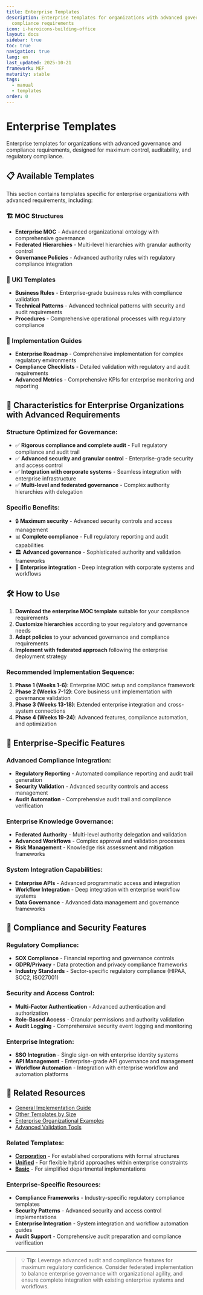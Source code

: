 ```yaml
---
title: Enterprise Templates
description: Enterprise templates for organizations with advanced governance and
  compliance requirements
icon: i-heroicons-building-office
layout: docs
sidebar: true
toc: true
navigation: true
lang: en
last_updated: 2025-10-21
framework: MEF
maturity: stable
tags:
  - manual
  - templates
order: 0
---
```

# Enterprise Templates

Enterprise templates for organizations with advanced governance and compliance requirements, designed for maximum control, auditability, and regulatory compliance.

## 📋 Available Templates

This section contains templates specific for enterprise organizations with advanced requirements, including:

### 🏗️ MOC Structures
- **Enterprise MOC** - Advanced organizational ontology with comprehensive governance
- **Federated Hierarchies** - Multi-level hierarchies with granular authority control
- **Governance Policies** - Advanced authority rules with regulatory compliance integration

### 📝 UKI Templates
- **Business Rules** - Enterprise-grade business rules with compliance validation
- **Technical Patterns** - Advanced technical patterns with security and audit requirements  
- **Procedures** - Comprehensive operational processes with regulatory compliance

### 🚀 Implementation Guides
- **Enterprise Roadmap** - Comprehensive implementation for complex regulatory environments
- **Compliance Checklists** - Detailed validation with regulatory and audit requirements
- **Advanced Metrics** - Comprehensive KPIs for enterprise monitoring and reporting

## 🎯 Characteristics for Enterprise Organizations with Advanced Requirements

### Structure Optimized for Governance:
- ✅ **Rigorous compliance and complete audit** - Full regulatory compliance and audit trail
- ✅ **Advanced security and granular control** - Enterprise-grade security and access control
- ✅ **Integration with corporate systems** - Seamless integration with enterprise infrastructure
- ✅ **Multi-level and federated governance** - Complex authority hierarchies with delegation

### Specific Benefits:
- 🔒 **Maximum security** - Advanced security controls and access management
- 📊 **Complete compliance** - Full regulatory reporting and audit capabilities
- 🏛️ **Advanced governance** - Sophisticated authority and validation frameworks
- 🔗 **Enterprise integration** - Deep integration with corporate systems and workflows

## 🛠️ How to Use

1. **Download the enterprise MOC template** suitable for your compliance requirements
2. **Customize hierarchies** according to your regulatory and governance needs
3. **Adapt policies** to your advanced governance and compliance requirements
4. **Implement with federated approach** following the enterprise deployment strategy

### Recommended Implementation Sequence:
1. **Phase 1 (Weeks 1-6)**: Enterprise MOC setup and compliance framework
2. **Phase 2 (Weeks 7-12)**: Core business unit implementation with governance validation
3. **Phase 3 (Weeks 13-18)**: Extended enterprise integration and cross-system connections
4. **Phase 4 (Weeks 19-24)**: Advanced features, compliance automation, and optimization

## 🎯 Enterprise-Specific Features

### Advanced Compliance Integration:
- **Regulatory Reporting** - Automated compliance reporting and audit trail generation
- **Security Validation** - Advanced security controls and access management
- **Audit Automation** - Comprehensive audit trail and compliance verification

### Enterprise Knowledge Governance:
- **Federated Authority** - Multi-level authority delegation and validation
- **Advanced Workflows** - Complex approval and validation processes
- **Risk Management** - Knowledge risk assessment and mitigation frameworks

### System Integration Capabilities:
- **Enterprise APIs** - Advanced programmatic access and integration
- **Workflow Integration** - Deep integration with enterprise workflow systems
- **Data Governance** - Advanced data management and governance frameworks

## 🎯 Compliance and Security Features

### Regulatory Compliance:
- **SOX Compliance** - Financial reporting and governance controls
- **GDPR/Privacy** - Data protection and privacy compliance frameworks
- **Industry Standards** - Sector-specific regulatory compliance (HIPAA, SOC2, ISO27001)

### Security and Access Control:
- **Multi-Factor Authentication** - Advanced authentication and authorization
- **Role-Based Access** - Granular permissions and authority validation
- **Audit Logging** - Comprehensive security event logging and monitoring

### Enterprise Integration:
- **SSO Integration** - Single sign-on with enterprise identity systems
- **API Management** - Enterprise-grade API governance and management
- **Workflow Automation** - Integration with enterprise workflow and automation platforms

## 📖 Related Resources

- [General Implementation Guide](../..)
- [Other Templates by Size](..)
- [Enterprise Organizational Examples](../../../examples)
- [Advanced Validation Tools](../../tools)

### Related Templates:
- **[Corporation](../corporation)** - For established corporations with formal structures
- **[Unified](../unified)** - For flexible hybrid approaches within enterprise constraints
- **[Basic](../basic)** - For simplified departmental implementations

### Enterprise-Specific Resources:
- **Compliance Frameworks** - Industry-specific regulatory compliance templates
- **Security Patterns** - Advanced security and access control implementations
- **Enterprise Integration** - System integration and workflow automation guides
- **Audit Support** - Comprehensive audit preparation and compliance verification

---

> 💡 **Tip**: Leverage advanced audit and compliance features for maximum regulatory confidence. Consider federated implementation to balance enterprise governance with organizational agility, and ensure complete integration with existing enterprise systems and workflows.